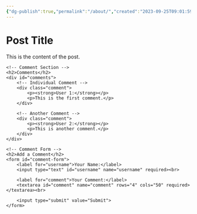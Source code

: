 ```yaml
---
{"dg-publish":true,"permalink":"/about/","created":"2023-09-25T09:01:59.890-07:00","updated":"2023-09-25T09:05:59.632-07:00"}
---
```


<!DOCTYPE html>
<html>
<head>
    <title>Comment Section</title>
</head>
<body>
    <h1>Post Title</h1>
    <p>This is the content of the post.</p>

    <!-- Comment Section -->
    <h2>Comments</h2>
    <div id="comments">
        <!-- Individual Comment -->
        <div class="comment">
            <p><strong>User 1:</strong></p>
            <p>This is the first comment.</p>
        </div>

        <!-- Another Comment -->
        <div class="comment">
            <p><strong>User 2:</strong></p>
            <p>This is another comment.</p>
        </div>
    </div>

    <!-- Comment Form -->
    <h2>Add a Comment</h2>
    <form id="comment-form">
        <label for="username">Your Name:</label>
        <input type="text" id="username" name="username" required><br>

        <label for="comment">Your Comment:</label>
        <textarea id="comment" name="comment" rows="4" cols="50" required></textarea><br>

        <input type="submit" value="Submit">
    </form>
</body>
</html>
